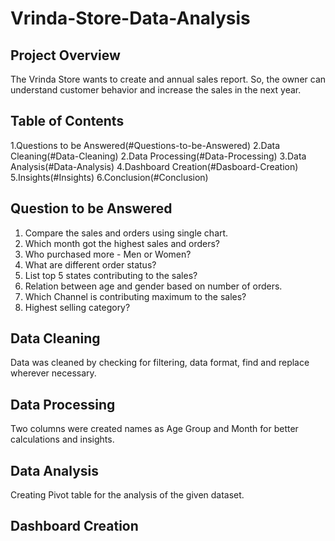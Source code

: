 # Vrinda-Store-Data-Analysis
## Project Overview
The Vrinda Store wants to create and annual sales report. So, the owner can understand customer behavior and increase the sales in the next year.
## Table of Contents
1.Questions to be Answered(#Questions-to-be-Answered)
2.Data Cleaning(#Data-Cleaning)
2.Data Processing(#Data-Processing)
3.Data Analysis(#Data-Analysis)
4.Dashboard Creation(#Dasboard-Creation)
5.Insights(#Insights)
6.Conclusion(#Conclusion)
## Question to be Answered
1. Compare the sales and orders using single chart.
2. Which month got the highest sales and orders?
3. Who purchased more - Men or Women?
4. What are different order status?
5. List top 5 states contributing to the sales?
6. Relation between age and gender based on number of orders.
7. Which Channel is contributing maximum to the sales?
8. Highest selling category?
## Data Cleaning
Data was cleaned by checking for filtering, data format, find and replace wherever necessary.
## Data Processing 
Two columns were created names as Age Group and Month for better calculations and insights.
## Data Analysis
Creating Pivot table for the analysis of the given dataset.
## Dashboard Creation
